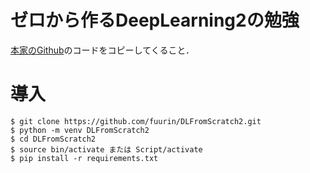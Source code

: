 # ゼロから作るDeepLearning2の勉強

[本家のGithub](
https://github.com/oreilly-japan/deep-learning-from-scratch-2)のコードをコピーしてくること．

# 導入
```
$ git clone https://github.com/fuurin/DLFromScratch2.git
$ python -m venv DLFromScratch2
$ cd DLFromScratch2
$ source bin/activate または Script/activate
$ pip install -r requirements.txt
```